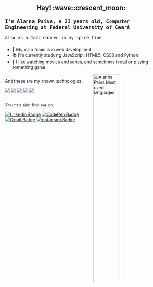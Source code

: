 
<!--
**alannapaiva/alannapaiva** is a ✨ _special_ ✨ repository because its `README.md` (this file) appears on your GitHub profile.

Here are some ideas to get you started:

- 🔭 I’m currently working on ...
- 🌱 I’m currently learning ...
- 👯 I’m looking to collaborate on ...
- 🤔 I’m looking for help with ...
- 💬 Ask me about ...
- 📫 How to reach me: ...
- 😄 Pronouns: ...
- ⚡ Fun fact: ...
-->

<h2 align="center"> Hey! :wave::crescent_moon:</h2>


### <samp>  I'm Alanna Paiva, a 23 years old, Computer Engineering at Federal University of Ceará </samp>

<samp> Also as a Jazz dancer in my spare time </samp>
<!-- <p align="left"> <img src="https://komarev.com/ghpvc/?username=alannapaiva" alt="alanna" /></p> -->

###
 
- :dart: My main focus is in web development
- :books: I'm currently studying JavaScript, HTML5, CSS3 and Python.
- 💬 I like watching movies and series, and sometimes I read or playing something game.
<!-- [Website](https://alannapaiva.github.io/site_pessoal_2020/) 💻 - Working on it. -->


[<img align="right" src="https://github-readme-stats.vercel.app/api/top-langs/?username=alannapaiva&layout=compact&theme=radical" alt="Alanna Paiva Most used languages" width="42%" />](https://github.com/alannapaiva)


##


And these are my known technologies:

<img src="https://img.shields.io/badge/-HTML-D2691E" /> <img src="https://img.shields.io/badge/-CSS-2a9df4" /> <img src="https://img.shields.io/badge/-JavaScript-FFD700" /> <img src="https://img.shields.io/badge/-C-03254c"/> <img src="https://img.shields.io/badge/-UX-8A2BE2"/> 

##

You can also find me on...
<!--
[![Linkedin Badge](<img src="https://img.shields.io/badge/-LinkedIn-blue?style=for-the-badge&logo=Linkedin&logoColor=white&link=https://www.linkedin.com/in/alanna-paiva-b26881169/)](https://www.linkedin.com/in/alanna-paiva-b26881169/))"/> <img src="https://img.shields.io/badge/-Gmail-red?style=for-the-badge&logo=Gmail&logoColor=white&link=mailto:alannapaiva1@hotmail.com)"/> <img src="https://img.shields.io/badge/-CodePen-black?style=for-the-badge&logo=Linkedin&logoColor=white&link=https://codepen.io/paivalanna)"/> -->

[![Linkedin Badge](https://img.shields.io/badge/-LinkedIn-blue?style=flat-square&logo=Linkedin&logoColor=white&link=https://www.linkedin.com/in/alanna-paiva-b26881169/)](https://www.linkedin.com/in/alanna-paiva-b26881169/)
[![CodePen Badge](https://img.shields.io/badge/-CodePen-000?style=flat-square&logo=CodePen&logoColor=white&link=https://codepen.io/paivalanna)](https://codepen.io/paivalanna)
[![Gmail Badge](https://img.shields.io/badge/-Gmail-D74E43?style=flat-square&logo=Gmail&logoColor=white&link=mailto:alannapaiva1@hotmail.com)](mailto:alannapaiva6@gmail.com)
[![Instagram Badge](https://img.shields.io/badge/-Instagram-pink?style=flat-square&logo=Instagram&logoColor=white&link=https://www.instagram.com/alannapaivaa/)](https://www.instagram.com/alannapaivaa/)




